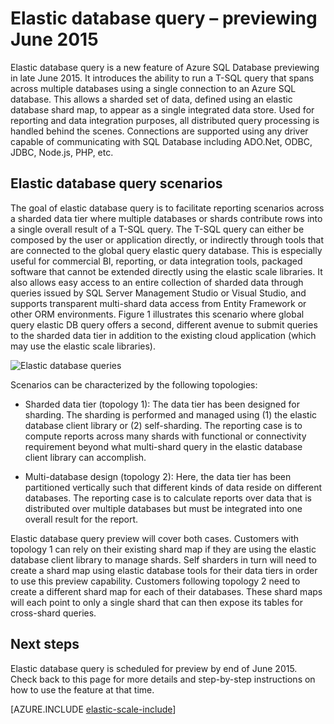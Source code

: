 <properties 
	title="Elastic database query – previewing May 2015" 
	pageTitle="Elastic database query – previewing May 2015" 
	description="Announces the elastic query feature" 
	metaKeywords="azure sql database elastic global queries" 
	services="sql-database" 
	documentationCenter=""  
	manager="jeffreyg" 
	authors="sidneyh"/>

<tags 
	ms.service="sql-database" 
	ms.workload="sql-database" 
	ms.tgt_pltfrm="na" 
	ms.devlang="na" 
	ms.topic="article" 
	ms.date="04/29/2015" 
	ms.author="sidneyh" />

# Elastic database query – previewing June 2015 

Elastic database query is a new feature of Azure SQL Database previewing in late June 2015. It introduces the ability to run a T-SQL query that spans across multiple databases using a single connection to an Azure SQL database. This allows a sharded set of data, defined using an elastic database shard map, to appear as a single integrated data store. Used for reporting and data integration purposes, all distributed query processing is handled behind the scenes. Connections are supported using any driver capable of communicating with SQL Database including ADO.Net, ODBC, JDBC, Node.js, PHP, etc.

## Elastic database query scenarios

The goal of elastic database query is to facilitate reporting scenarios across a sharded data tier where multiple databases or shards contribute rows into a single overall result of a T-SQL query. The T-SQL query can either be composed by the user or application directly, or indirectly through tools that are connected to the global query elastic query database. This is especially useful for commercial BI, reporting, or data integration tools,  packaged software that cannot be extended directly using the elastic scale libraries. It also allows easy access to an entire collection of sharded data through queries issued by SQL Server Management Studio or Visual Studio, and supports transparent multi-shard data access from Entity Framework or other ORM environments. Figure 1 illustrates this scenario where global query elastic DB query offers a second, different avenue to submit queries to the sharded data tier in addition to the existing cloud application (which may use the elastic scale libraries).

![Elastic database queries][1]

Scenarios can be characterized by the following topologies:

-	Sharded data tier (topology 1): The data tier has been designed for sharding. The sharding is performed and managed using (1) the elastic database client library or (2) self-sharding. The reporting case is to compute reports across many shards with functional or connectivity requirement beyond what multi-shard query in the elastic database client library can accomplish. 

-	Multi-database design (topology 2): Here, the data tier has been partitioned vertically such that different kinds of data reside on different databases. The reporting case is to calculate reports over data that is distributed over multiple databases but must be integrated into one overall result for the report.

Elastic database query preview will cover both cases. Customers with topology 1 can rely on their existing shard map if they are using the elastic database client library to manage shards. Self sharders in turn will need to create a shard map using elastic database tools for their data tiers in order to use this preview capability. Customers following topology 2 need to create a different shard map for each of their databases. These shard maps will each point to only a single shard that can then expose its tables for cross-shard queries.

## Next steps
Elastic database query is scheduled for preview by end of June 2015. Check back to this page for more details and step-by-step instructions on how to use the feature at that time.

[AZURE.INCLUDE [elastic-scale-include](../includes/elastic-scale-include.md)]

<!--Image references-->
[1]: ./media/sql-database-elastic-query-overview/overview.png
<!--anchors-->

